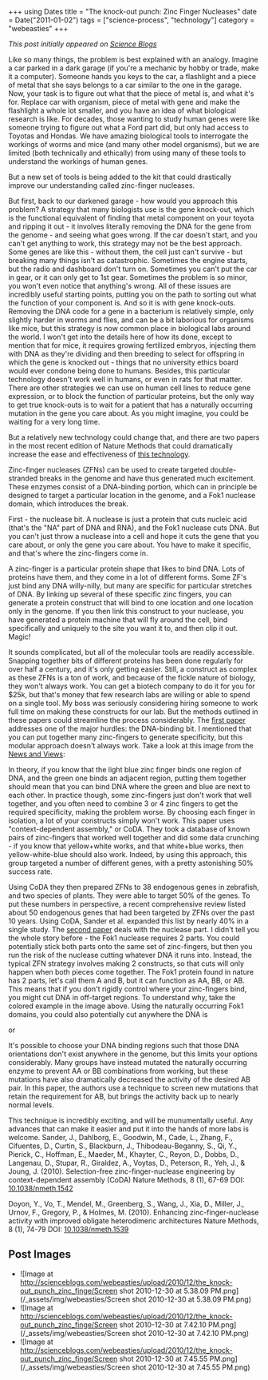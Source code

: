 +++
using Dates
title = "The knock-out punch: Zinc Finger Nucleases"
date = Date("2011-01-02")
tags = ["science-process", "technology"]
category = "webeasties"
+++

_This post initially appeared on [Science Blogs](http://scienceblogs.com/webeasties)_

Like so many things, the problem is best explained with an analogy. Imagine a car parked in a dark garage (if you're a mechanic by hobby or trade, make it a computer). Someone hands you keys to the car, a flashlight and a piece of metal that she says belongs to a car similar to the one in the garage. Now, your task is to figure out what that the piece of metal is, and what it's for. Replace car with organism, piece of metal with gene and make the flashlight a whole lot smaller, and you have an idea of what biological research is like. For decades, those wanting to study human genes were like someone trying to figure out what a Ford part did, but only had access to Toyotas and Hondas. We have amazing biological tools to interrogate the workings of worms and mice (and many other model organisms), but we are limited (both technically and ethically) from using many of these tools to understand the workings of human genes.

But a new set of tools is being added to the kit that could drastically improve our understanding called zinc-finger nucleases.

But first, back to our darkened garage - how would you approach this problem? A strategy that many biologists use is the gene knock-out, which is the functional equivalent of finding that metal component on your toyota and ripping it out - it involves literally removing the DNA for the gene from the genome - and seeing what goes wrong. If the car doesn't start, and you can't get anything to work, this strategy may not be the best approach. Some genes are like this - without them, the cell just can't survive - but breaking many things isn't as catastrophic. Sometimes the engine starts, but the radio and dashboard don't turn on. Sometimes you can't put the car in gear, or it can only get to 1st gear. Sometimes the problem is so minor, you won't even notice that anything's wrong. All of these issues are incredibly useful starting points, putting you on the path to sorting out what the function of your component is. 
And so it is with gene knock-outs. Removing the DNA code for a gene in a bacterium is relatively simple, only slightly harder in worms and flies, and can be a bit laborious for organisms like mice, but this strategy is now common place in biological labs around the world. I won't get into the details here of how its done, except to mention that for mice, it requires growing fertilized embryos, injecting them with DNA as they're dividing and then breeding to select for offspring in which the gene is knocked out - things that no university ethics board would ever condone being done to humans. Besides, this particular technology doesn't work well in humans, or even in rats for that matter. There are other strategies we can use on human cell lines to reduce gene expression, or to block the function of particular proteins, but the only way to get true knock-outs is to wait for a patient that has a naturally occurring mutation in the gene you care about. As you might imagine, you could be waiting for a very long time.

But a relatively new technology could change that, and there are two papers in the most recent edition of Nature Methods that could dramatically increase the ease and effectiveness of [this technology](http://goo.gl/FCb5g).

Zinc-finger nucleases (ZFNs) can be used to create targeted double-stranded breaks in the genome and have thus generated much excitement. These enzymes consist of a DNA-binding portion, which can in principle be designed to target a particular location in the genome, and a Fok1 nuclease domain, which introduces the break.

First - the nuclease bit. A nuclease is just a protein that cuts nucleic acid (that's the "NA" part of DNA and RNA), and the Fok1 nuclease cuts DNA. But you can't just throw a nuclease into a cell and hope it cuts the gene that you care about, or only the gene you care about. You have to make it specific, and that's where the zinc-fingers come in.

A zinc-finger is a particular protein shape that likes to bind DNA. Lots of proteins have them, and they come in a lot of different forms. Some ZF's just bind any DNA willy-nilly, but many are specific for particular stretches of DNA. By linking up several of these specific zinc fingers, you can generate a protein construct that will bind to one location and one location only in the genome. If you then link this construct to your nuclease, you have generated a protein machine that will fly around the cell, bind specifically and uniquely to the site you want it to, and then clip it out. Magic!

It sounds complicated, but all of the molecular tools are readily accessible. Snapping together bits of different proteins has been done regularly for over half a century, and it's only getting easier. Still, a construct as complex as these ZFNs is a ton of work, and because of the fickle nature of biology, they won't always work. You can get a biotech company to do it for you for \$25k, but that's money that few research labs are willing or able to spend on a single tool. My boss was seriously considering hiring someone to work full time on making these constructs for our lab. But the methods outlined in these papers could streamline the process considerably. 
The [first paper](http://goo.gl/4xRNg) addresses one of the major hurdles: the DNA-binding bit. I mentioned that you can put together many zinc-fingers to generate specificity, but this modular approach doesn't always work. Take a look at this image from the [News and Views](http://goo.gl/GZEmM): 

In theory, if you know that the light blue zinc finger binds one region of DNA, and the green one binds an adjacent region, putting them together should mean that you can bind DNA where the green and blue are next to each other. In practice though, some zinc-fingers just don't work that well together, and you often need to combine 3 or 4 zinc fingers to get the required specificity, making the problem worse. By choosing each finger in isolation, a lot of your constructs simply won't work. This paper uses "context-dependent assembly," or CoDA. They took a database of known pairs of zinc-fingers that worked well together and did some data crunching - if you know that yellow+white works, and that white+blue works, then yellow-white-blue should also work. Indeed, by using this approach, this group targeted a number of different genes, with a pretty astonishing 50% success rate.

Using CoDA they then prepared ZFNs to 38 endogenous genes in zebrafish, and two species of plants. They were able to target 50% of the genes. To put these numbers in perspective, a recent comprehensive review listed about 50 endogenous genes that had been targeted by ZFNs over the past 10 years. Using CoDA, Sander et al. expanded this list by nearly 40% in a single study. 
The [second paper](http://goo.gl/yPt5w) deals with the nuclease part. I didn't tell you the whole story before - the Fok1 nuclease requires 2 parts. You could potentially stick both parts onto the same set of zinc-fingers, but then you run the risk of the nuclease cutting whatever DNA it runs into. Instead, the typical  ZFN strategy involves making 2 constructs, so that cuts will only happen when both pieces come together. The Fok1 protein found in nature has 2 parts, let's call them A and B, but it can function as AA, BB, or AB. This means that if you don't rigidly control where your zinc-fingers bind, you might cut DNA in off-target regions. To understand why, take the colored example in the image above. Using the naturally occurring Fok1 domains, you could also potentially cut anywhere the DNA is

or

It's possible to choose your DNA binding regions such that those DNA orientations don't exist anywhere in the genome, but this limits your options considerably. Many groups have instead mutated the naturally occurring enzyme to prevent AA or BB combinations from working, but these mutations have also dramatically decreased the activity of the desired AB pair. In this paper, the authors use a technique to screen new mutations that retain the requirement for AB, but brings the activity back up to nearly normal levels.

This technique is incredibly exciting, and will be munumentally useful. Any advances that can make it easier and put it into the hands of more labs is welcome. 
Sander, J., Dahlborg, E., Goodwin, M., Cade, L., Zhang, F., Cifuentes, D., Curtin, S., Blackburn, J., Thibodeau-Beganny, S., Qi, Y., Pierick, C., Hoffman, E., Maeder, M., Khayter, C., Reyon, D., Dobbs, D., Langenau, D., Stupar, R., Giraldez, A., Voytas, D., Peterson, R., Yeh, J., & Joung, J. (2010). Selection-free zinc-finger-nuclease engineering by context-dependent assembly (CoDA) Nature Methods, 8 (1), 67-69 DOI: [10.1038/nmeth.1542](review)

Doyon, Y., Vo, T., Mendel, M., Greenberg, S., Wang, J., Xia, D., Miller, J., Urnov, F., Gregory, P., & Holmes, M. (2010). Enhancing zinc-finger-nuclease activity with improved obligate heterodimeric architectures Nature Methods, 8 (1), 74-79 DOI: [10.1038/nmeth.1539](review)

      
  

 ## Post Images

- ![Image at http://scienceblogs.com/webeasties/upload/2010/12/the_knock-out_punch_zinc_finge/Screen shot 2010-12-30 at 5.38.09 PM.png](/_assets/img/webeasties/Screen shot 2010-12-30 at 5.38.09 PM.png)
- ![Image at http://scienceblogs.com/webeasties/upload/2010/12/the_knock-out_punch_zinc_finge/Screen shot 2010-12-30 at 7.42.10 PM.png](/_assets/img/webeasties/Screen shot 2010-12-30 at 7.42.10 PM.png)
- ![Image at http://scienceblogs.com/webeasties/upload/2010/12/the_knock-out_punch_zinc_finge/Screen shot 2010-12-30 at 7.45.55 PM.png](/_assets/img/webeasties/Screen shot 2010-12-30 at 7.45.55 PM.png)

